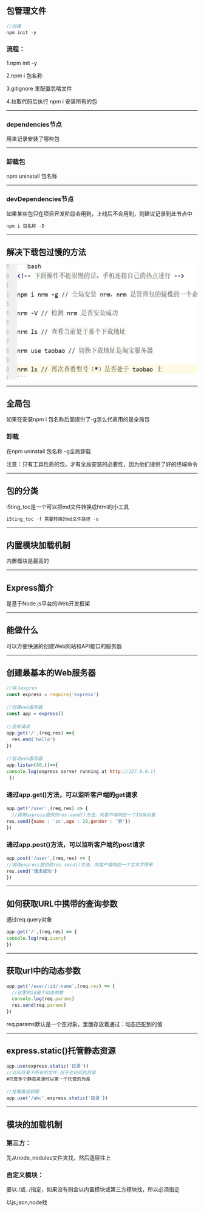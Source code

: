 ## 包管理文件

```js
//创建
npm init -y
```

### 流程：

1.npm init -y 

2.npm i 包名称

3.gitignore 里配置忽略文件

4.拉取代码后执行 npm i 安装所有的包

---

### dependencies节点

用来记录安装了哪些包

---

### 卸载包

npm uninstall 包名称

---

### devDependencies节点

如果某些包只在项目开发阶段会用到，上线后不会用到，则建议记录到此节点中

```js
npm i 包名称 -D
```

---

## 解决下载包过慢的方法

![切换下载包的镜像源](笔记截图/切换下载包的镜像源.png)

---

## 全局包

如果在安装npm i 包名称后面提供了-g怎么代表用的是全局包

### 卸载

在npm uninstall 包名称 -g全局卸载

注意：只有工具性质的包，才有全局安装的必要性，因为他们提供了好的终端命令

---

## 包的分类

i5ting_toc是一个可以把md文件转换成html的小工具

```js
i5ting_toc -f 需要转换的md文件路径 -o
```

---

## 内置模块加载机制

内置模块是最高的

---

## Express简介

是基于Node.js平台的Web开发框架

---

## 能做什么

可以方便快速的创建Web网站和API接口的服务器

---

## 创建最基本的Web服务器

```js
//导入expres
const express = require('express')

//创建web服务器
const app = express()

//监听请求
app.get('/',(req,res) =>{
  res.end('hello')
})

//启动web服务器
app.listen(80,()=>{
console.log(express server running at http://127.0.0.1)
 })
```

### 通过app.get()方法，可以监听客户端的get请求

```js
app.get('/user',(req,res) => {
  //调用express提供的res.send()方法，向客户端响应一个JSON对象
res.send({name : 'zs',age : 20,gender : '男'})
})
```

### 通过app.post()方法，可以监听客户端的post请求

```js
app.post('/user',(req,res) => {
//调用express提供的res.send()方法，向客户端响应一个文本字符串
res.send('请求成功')
})
```

---

## 如何获取URL中携带的查询参数

通过req.query对象

```js
app.get('/',(req,res) => {
console.log(req.query)
})
```

---

## 获取url中的动态参数

```js
app.get('/user/:id/:name',(req.res) => {
  //这里的id是个动态参数
  console.log(req.params)
  res.send(req.params)
})
```

req.params默认是一个空对象，里面存放着通过：动态匹配到的值

---

## express.static()托管静态资源

```js
app.use(express.static('目录'))
//访问目录下所有的文件,但不会访问此目录
#托管多个静态资源时以第一个托管的为准

//挂载路径前缀
app.use('/abc',express.static('目录'))
```

---

## 模块的加载机制

### 第三方：

先从node_nodules文件夹找，然后逐层往上

### 自定义模块：

要以./或../指定，如果没有则会以内置模块或第三方模块找，所以必须指定

以js,json,node找